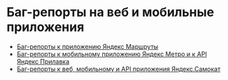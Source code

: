 # Баг-репорты на веб и мобильные приложения
- [Баг-репорты к приложению Яндекс Маршруты](https://alexiaivanova.youtrack.cloud/issues?q=тег%3A%20%7BSprint%202%7D)
- [Баг-репорты к мобильному приложению Яндекс Метро и к API Яндекс Прилавка](https://alexiaivanova.youtrack.cloud/issues?q=тег:%20%7BSprint%203%7D)
- [Баг-репорты к веб, мобильному и API приложения Яндекс.Самокат](https://alexiaivanova.youtrack.cloud/issues?q=тег%3A%20Диплом)
